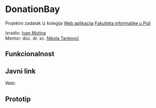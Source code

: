 # DonationBay

Projektni zadatak iz kolegija [Web aplikacija](https://ntankovic.unipu.hr/wa) [Fakulteta informatike u Puli](https://fipu.unipu.hr/)

Izradio: [Ivan Mutina](https://www.linkedin.com/in/ivan-mutina/) \
Mentor: doc. dr. sc. [Nikola Tanković](https://fipu.unipu.hr/fipu/nikola.tankovic)

## Funkcionalnost

## Javni link

Web:

## Prototip
